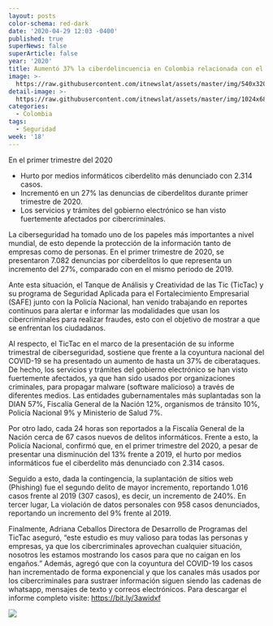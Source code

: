 ```yaml
---
layout: posts
color-schema: red-dark
date: '2020-04-29 12:03 -0400'
published: true
superNews: false
superArticle: false
year: '2020'
title: Aumentó 37% la ciberdelincuencia en Colombia relacionada con el COVID-19
image: >-
  https://raw.githubusercontent.com/itnewslat/assets/master/img/540x320/Ciber-seguridad-p.jpg
detail-image: >-
  https://raw.githubusercontent.com/itnewslat/assets/master/img/1024x680/Ciber-seguridad-g.jpg
categories:
  - Colombia
tags:
  - Seguridad
week: '18'
---
```

En el primer trimestre del 2020

- Hurto por medios informáticos ciberdelito más denunciado con 2.314 casos.
- Incrementó en un 27% las denuncias de ciberdelitos durante primer trimestre de 2020.
- Los servicios y trámites del gobierno electrónico se han visto fuertemente afectados por cibercriminales.

La ciberseguridad ha tomado uno de los papeles más importantes a nivel mundial, de esto depende la protección de la información tanto de empresas como de personas. En el primer trimestre de 2020, se presentaron 7.082 denuncias por ciberdelitos lo que representa un incremento del 27%, comparado con en el mismo periodo de 2019.

Ante esta situación, el Tanque de Análisis y Creatividad de las Tic (TicTac) y su programa de Seguridad Aplicada para el Fortalecimiento Empresarial (SAFE) junto con la Policía Nacional, han venido trabajando en reportes continuos para alertar e informar las modalidades que usan los cibercriminales para realizar fraudes, esto con el objetivo de mostrar a que se enfrentan los ciudadanos.

Al respecto, el TicTac en el marco de la presentación de su informe trimestral de ciberseguridad, sostiene que frente a la coyuntura nacional del COVID-19 se ha presentado un aumento de hasta un 37% de ciberataques. De hecho, los servicios y trámites del gobierno electrónico se han visto fuertemente afectados, ya que han sido usados por organizaciones criminales, para propagar malware (software malicioso) a través de diferentes medios. Las entidades gubernamentales más suplantadas son la DIAN 57%, Fiscalía General de la Nación 12%, organismos de tránsito 10%, Policía Nacional 9% y Ministerio de Salud 7%.

Por otro lado, cada 24 horas son reportados a la Fiscalía General de la Nación cerca de 67 casos nuevos de delitos informáticos. Frente a esto, la Policía Nacional, confirmó que, en el primer trimestre del 2020, a pesar de presentar una disminución del 13% frente a 2019, el hurto por medios informáticos fue el ciberdelito más denunciado con 2.314 casos.

Seguido a esto, dada la contingencia, la suplantación de sitios web (Phishing) fue el segundo delito de mayor incremento, reportando 1.016 casos frente al 2019 (307 casos), es decir, un incremento de 240%. En tercer lugar, La violación de datos personales con 958 casos denunciados, reportando un incremento del 9% frente al 2019.

Finalmente, Adriana Ceballos Directora de Desarrollo de Programas del TicTac aseguró, “este estudio es muy valioso para todas las personas y empresas, ya que los cibercriminales aprovechan cualquier situación, nosotros les estamos mostrando los casos para que no caigan en los engaños.” Además, agregó que con la coyuntura del COVID-19 los casos han incrementado de forma exponencial y que los canales más usados por los cibercriminales para sustraer información siguen siendo las cadenas de whatsapp, mensajes de texto y correos electrónicos. 
Para descargar el informe completo visite: https://bit.ly/3awidxf

<img src="https://tracker.metricool.com/c3po.jpg?hash=56f88a41e39ab42c063cc51676587a04"/>
